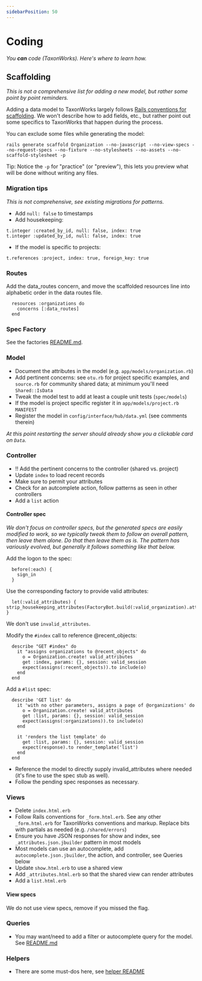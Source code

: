 ```yaml
---
sidebarPosition: 50
---
```


# Coding

_You **can** code (TaxonWorks). Here's where to learn how._


## Scaffolding

_This is not a comprehensive list for adding a new model, but rather some point by point reminders._

Adding a data model to TaxonWorks largely follows [Rails conventions for scaffolding](https://guides.rubyonrails.org/command_line.html#bin-rails-generate).  We won't describe how to add fields, etc., but rather point out some specifics to TaxonWorks that happen during the process.

You can exclude some files while generating the model:

`rails generate scaffold Organization --no-javascript --no-view-specs --no-request-specs --no-fixture --no-stylesheets --no-assets --no-scaffold-stylesheet -p`

Tip: Notice the `-p` for "practice" (or "preview"), this lets you preview what will be done without writing any files.

### Migration tips

_This is not comprehensive, see existing migrations for patterns._

* Add `null: false` to timestamps
* Add housekeeping:
```
t.integer :created_by_id, null: false, index: true
t.integer :updated_by_id, null: false, index: true
```
* If the model is specific to projects:
```
t.references :project, index: true, foreign_key: true
```

### Routes

Add the data_routes concern, and move the scaffolded resources line into alphabetic order in the data routes file.

```
  resources :organizations do
    concerns [:data_routes]
  end
```

### Spec Factory

See the factories [README.md](https://github.com/SpeciesFileGroup/taxonworks/blob/development/spec/factories/README.md).

### Model

* Document the attributes in the model (e.g. `app/models/organization.rb`)
* Add pertinent concerns: see `otu.rb` for project specific examples, and `source.rb` for community shared data; at minimum you'll need `Shared::IsData`
* Tweak the model test to add at least a couple unit tests (`spec/models`)
* If the model is project specific register it in `app/models/project.rb` `MANIFEST`
* Register the model in `config/interface/hub/data.yml` (see comments therein)

_At this point restarting the server should already show you a clickable card on `Data`._

### Controller

* !! Add the pertinent concerns to the controller (shared vs. project)
* Update `index` to load recent records
* Make sure to permit your attributes
* Check for an autcomplete action, follow patterns as seen in other controllers
* Add a `list` action

#### Controller spec

_We don't focus on controller specs, but the generated specs are easily modified to work, so we typically tweak them to follow an overall pattern, then leave them alone. Do that then leave them as is. The pattern has variously evolved, but generally it follows something like that below._

Add the logon to the spec:
```
  before(:each) {
    sign_in
  }
```

Use the corresponding factory to provide valid attributes:
```
  let(:valid_attributes) { strip_housekeeping_attributes(FactoryBot.build(:valid_organization).attributes) }
```

We don't use `invalid_attributes`.

Modify the `#index` call to reference @recent_objects:
```
  describe "GET #index" do
    it "assigns organizations to @recent_objects" do
      o = Organization.create! valid_attributes
      get :index, params: {}, session: valid_session
      expect(assigns(:recent_objects)).to include(o)
    end
  end
```

Add a `#list` spec:
```
  describe 'GET list' do
    it 'with no other parameters, assigns a page of @organizations' do
      o = Organization.create! valid_attributes
      get :list, params: {}, session: valid_session
      expect(assigns(:organizations)).to include(o)
    end

    it 'renders the list template' do
      get :list, params: {}, session: valid_session
      expect(response).to render_template('list')
    end
  end
```

* Reference the model to directly supply invalid_attributes where needed (it's fine to use the spec stub as well).
* Follow the pending spec responses as necessary.

### Views

* Delete `index.html.erb`
* Follow Rails conventions for `_form.html.erb`. See any other `_form.html.erb` for TaxonWorks conventions and markup. Replace bits with partials as needed (e.g. `/shared/errors`)
* Ensure you have JSON responses for show and index, see `_attributes.json.jbuilder` pattern in most models
* Most models can use an autocomplete, add `autocomplete.json.jbuilder`, the action, and controller, see Queries below
* Update `show.html.erb` to use a shared view
* Add `_attributes.html.erb` so that the shared view can render attributes
* Add a `list.html.erb`

#### View specs

We do not use view specs, remove if you missed the flag.

### Queries

* You may want/need to add a filter or autocomplete query for the model.  See [README.md](https://github.com/SpeciesFileGroup/taxonworks/blob/development/lib/queries/README.md)

### Helpers

* There are some must-dos here, see [helper README](https://github.com/SpeciesFileGroup/taxonworks/blob/development/app/helpers/README.md)


